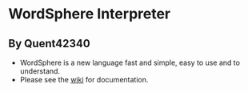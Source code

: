 # WordSphere Interpreter
## By Quent42340

* WordSphere is a new language fast and simple, easy to use and to understand.
* Please see the [wiki](https://github.com/Quent42340/WordSphere/wiki) for documentation.
